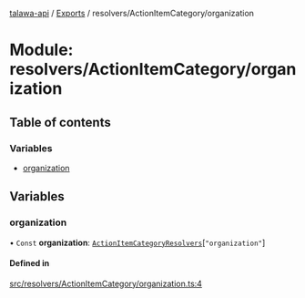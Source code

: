 [talawa-api](../README.md) / [Exports](../modules.md) / resolvers/ActionItemCategory/organization

# Module: resolvers/ActionItemCategory/organization

## Table of contents

### Variables

- [organization](resolvers_ActionItemCategory_organization.md#organization)

## Variables

### organization

• `Const` **organization**: [`ActionItemCategoryResolvers`](types_generatedGraphQLTypes.md#actionitemcategoryresolvers)[``"organization"``]

#### Defined in

[src/resolvers/ActionItemCategory/organization.ts:4](https://github.com/PalisadoesFoundation/talawa-api/blob/1bb35e9/src/resolvers/ActionItemCategory/organization.ts#L4)
